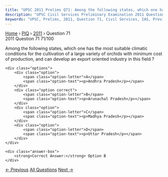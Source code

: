 ```yaml
---
title: "UPSC 2011 Prelims Q71: Among the following states, which one has the most suitable..."
description: "UPSC Civil Services Preliminary Examination 2011 Question 71 with options and answer"
keywords: "UPSC, Prelims, 2011, Question 71, Civil Services, IAS, Previous Year Questions"
---
```


<nav class="breadcrumb">
    <a href="../../">Home</a>
    <span>›</span>
    <a href="../">PIQ</a>
    <span>›</span>
    <a href="./">2011</a>
    <span>›</span>
    <span>Question 71</span>
</nav>

<div class="question-header">
    <div class="question-meta">
        <span class="year-badge">2011</span>
        <span class="question-number">Question 71</span>
        <span class="progress">71/100</span>
    </div>
    <div class="progress-bar">
        <div class="progress-fill" style="width: 71.0%"></div>
    </div>
</div>

<div class="question-content">
    <div class="question-text">
        <p>Among the following states, which one has the most suitable climatic conditions for the cultivation of a large variety of orchids with minimum cost of production, and can develop an export oriented industry in this field ?</p>
    </div>
    
    <div class="options">
        <div class="option">
            <span class="option-letter">A</span>
            <span class="option-text"><p>Andhra Pradesh</p></span>
        </div>
        <div class="option correct">
            <span class="option-letter">B</span>
            <span class="option-text"><p>Arunachal Pradesh</p></span>
        </div>
        <div class="option">
            <span class="option-letter">C</span>
            <span class="option-text"><p>Madhya Pradesh</p></span>
        </div>
        <div class="option">
            <span class="option-letter">D</span>
            <span class="option-text"><p>Uttar Pradesh</p></span>
        </div>
    </div>

    <div class="answer-box">
        <strong>Correct Answer:</strong> Option B
    </div>
</div>

<div class="question-nav">
    <a href="../q070-with-reference-to-the-period-of-india-freedom-stru/" class="nav-btn prev">← Previous</a>
    <a href="../" class="nav-btn center">All Questions</a>
    <a href="../q072-which-one-of-the-following-is-not-a-site-for-in-si/" class="nav-btn next">Next →</a>
</div>

